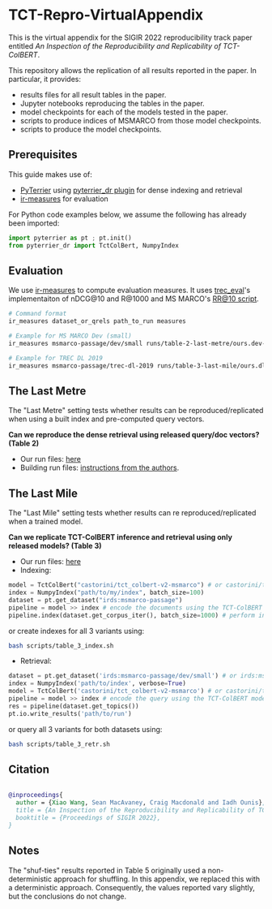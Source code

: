 # TCT-Repro-VirtualAppendix

This is the virtual appendix for the SIGIR 2022 reproducibility track paper entitled *An Inspection of the Reproducibility and Replicability of TCT-ColBERT*.

This repository allows the replication of all results reported in the paper. In particular, it provides:
 - results files for all result tables in the paper.
 - Jupyter notebooks reproducing the tables in the paper.
 - model checkpoints for each of the models tested in the paper.
 - scripts to produce indices of MSMARCO from those model checkpoints.
 - scripts to produce the model checkpoints.

## Prerequisites

This guide makes use of:
 - [PyTerrier](https://github.com/terrier-org/pyterrier) using [pyterrier_dr plugin](https://github.com/terrierteam/pyterrier_dr) for dense indexing and retrieval
 - [ir-measures](https://ir-measur.es/) for evaluation

For Python code examples below, we assume the following has already been imported:
```python
import pyterrier as pt ; pt.init()
from pyterrier_dr import TctColBert, NumpyIndex
```

## Evaluation

We use [ir-measures](https://ir-measur.es/) to compute evaluation measures. It uses [trec_eval](https://github.com/usnistgov/trec_eval)'s implementaiton of nDCG@10 and R@1000 and MS MARCO's [RR@10 script](https://github.com/microsoft/MSMARCO-Passage-Ranking/blob/master/ms_marco_eval.py).

```bash
# Command format
ir_measures dataset_or_qrels path_to_run measures

# Example for MS MARCO Dev (small)
ir_measures msmarco-passage/dev/small runs/table-2-last-metre/ours.dev-sm.tct-colbert.run.gz RR@10 R@1000

# Example for TREC DL 2019
ir_measures msmarco-passage/trec-dl-2019 runs/table-3-last-mile/ours.dl19.tct-colbert.run.gz nDCG@10 R@1000
```

## The Last Metre

The "Last Metre" setting tests whether results can be reproduced/replicated when using a built index and pre-computed query vectors.

**Can we reproduce the dense retrieval using released query/doc vectors? (Table 2)**

 - Our run files: [here](runs/table-2-last-metre)
 - Building run files: [instructions from the authors](https://github.com/castorini/pyserini/blob/master/docs/experiments-tct_colbert-v2.md).

## The Last Mile

The "Last Mile" setting tests whether results can re reproduced/replicated when a trained model.

**Can we replicate TCT-ColBERT inference and retrieval using only released models? (Table 3)**

 - Our run files: [here](runs/table-3-last-mile)
 - Indexing:

```python
model = TctColBert("castorini/tct_colbert-v2-msmarco") # or castorini/tct_colbert-v2-hn-msmarco or castorini/tct_colbert-v2-hnp-msmarco
index = NumpyIndex("path/to/my/index", batch_size=100)
dataset = pt.get_dataset("irds:msmarco-passage")
pipeline = model >> index # encode the documents using the TCT-ColBERT model and pass the results to the dense index
pipeline.index(dataset.get_corpus_iter(), batch_size=1000) # perform indexing (this will take time)
```

or create indexes for all 3 variants using:

```bash
bash scripts/table_3_index.sh
```

 - Retrieval:

```python
dataset = pt.get_dataset('irds:msmarco-passage/dev/small') # or irds:msmarco-passage/trec-dl-2019/judged
index = NumpyIndex('path/to/index', verbose=True)
model = TctColBert('castorini/tct_colbert-v2-msmarco') # or castorini/tct_colbert-v2-hn-msmarco or castorini/tct_colbert-v2-hnp-msmarco
pipeline = model >> index # encode the query using the TCT-ColBERT model and query the dense index
res = pipeline(dataset.get_topics())
pt.io.write_results('path/to/run')
```

or query all 3 variants for both datasets using:

```bash
bash scripts/table_3_retr.sh
```

## Citation

```bibtex

@inproceedings{
  author = {Xiao Wang, Sean MacAvaney, Craig Macdonald and Iadh Ounis},
  title = {An Inspection of the Reproducibility and Replicability of TCT-ColBERT},
  booktitle = {Proceedings of SIGIR 2022},
}
```

## Notes

The "shuf-ties" results reported in Table 5 originally used a non-deterministic approach for shuffling. In this appendix, we replaced this with a deterministic
approach. Consequently, the values reported vary slightly, but the conclusions do not change.
